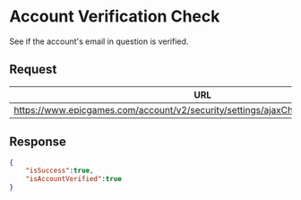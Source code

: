 # Account Verification Check
See if the account's email in question is verified.

## Request
| URL | Method |
| - | - |
| https://www.epicgames.com/account/v2/security/settings/ajaxCheckAccountVerification | `GET` |

## Response
```json
{
    "isSuccess":true,
    "isAccountVerified":true
}
```